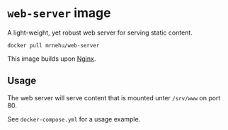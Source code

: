 `web-server` image
=====================

A light-weight, yet robust web server for serving static content.

```
docker pull mrnehu/web-server
```

This image builds upon [Nginx](https://hub.docker.com/_/nginx).

## Usage

The web server will serve content that is mounted unter `/srv/www` on port 80.

See `docker-compose.yml` for a usage example.